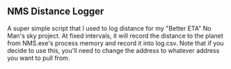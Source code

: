 ## NMS Distance Logger

A super simple script that I used to log distance for my "Better ETA" No Man's sky project.
At fixed intervals, it will record the distance to the planet from NMS.exe's process memory and record it into log.csv.
Note that if you decide to use this, you'll need to change the address to whatever address you want to pull from. 
